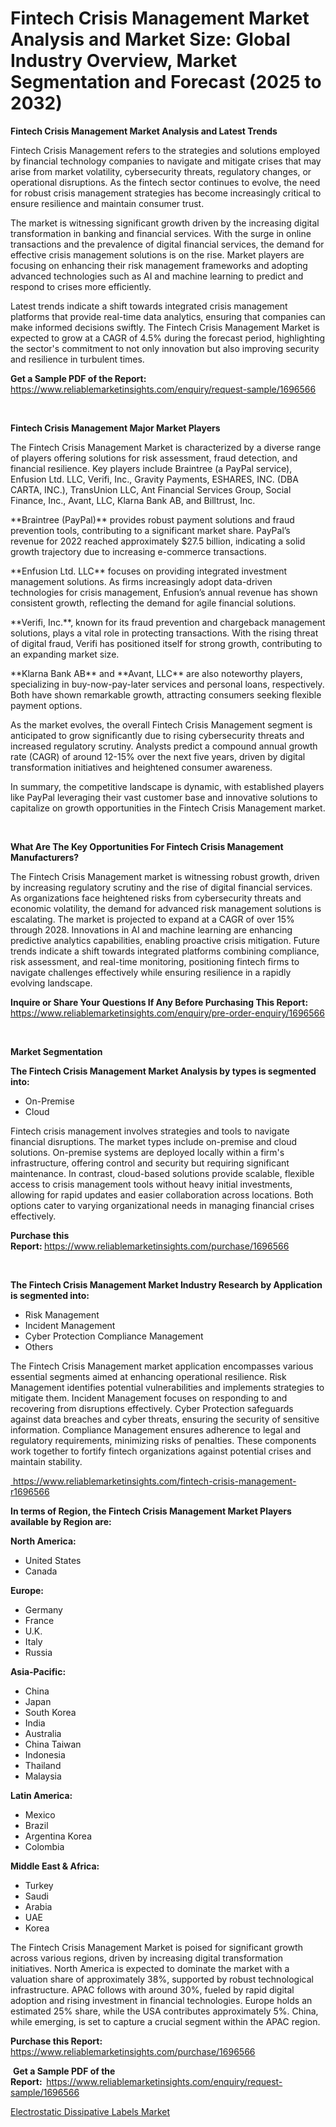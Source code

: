 <p><h1>Fintech Crisis Management Market Analysis and Market Size: Global Industry Overview, Market Segmentation and Forecast (2025 to 2032)</h1></p><p><strong>Fintech Crisis Management Market Analysis and Latest Trends</strong></p>
<p><p>Fintech Crisis Management refers to the strategies and solutions employed by financial technology companies to navigate and mitigate crises that may arise from market volatility, cybersecurity threats, regulatory changes, or operational disruptions. As the fintech sector continues to evolve, the need for robust crisis management strategies has become increasingly critical to ensure resilience and maintain consumer trust. </p><p>The market is witnessing significant growth driven by the increasing digital transformation in banking and financial services. With the surge in online transactions and the prevalence of digital financial services, the demand for effective crisis management solutions is on the rise. Market players are focusing on enhancing their risk management frameworks and adopting advanced technologies such as AI and machine learning to predict and respond to crises more efficiently.</p><p>Latest trends indicate a shift towards integrated crisis management platforms that provide real-time data analytics, ensuring that companies can make informed decisions swiftly. The Fintech Crisis Management Market is expected to grow at a CAGR of 4.5% during the forecast period, highlighting the sector's commitment to not only innovation but also improving security and resilience in turbulent times.</p></p>
<p><strong>Get a Sample PDF of the Report:&nbsp;</strong> <a href="https://www.reliablemarketinsights.com/enquiry/request-sample/1696566?utm_campaign=2951&utm_medium=2&utm_source=Github&utm_content=ia&utm_term=27032025&utm_id=fintech-crisis-management">https://www.reliablemarketinsights.com/enquiry/request-sample/1696566</a></p>
<p>&nbsp;</p>
<p><strong>Fintech Crisis Management Major Market Players</strong></p>
<p><p>The Fintech Crisis Management Market is characterized by a diverse range of players offering solutions for risk assessment, fraud detection, and financial resilience. Key players include Braintree (a PayPal service), Enfusion Ltd. LLC, Verifi, Inc., Gravity Payments, ESHARES, INC. (DBA CARTA, INC.), TransUnion LLC, Ant Financial Services Group, Social Finance, Inc., Avant, LLC, Klarna Bank AB, and Billtrust, Inc.</p><p>**Braintree (PayPal)** provides robust payment solutions and fraud prevention tools, contributing to a significant market share. PayPal’s revenue for 2022 reached approximately $27.5 billion, indicating a solid growth trajectory due to increasing e-commerce transactions.</p><p>**Enfusion Ltd. LLC** focuses on providing integrated investment management solutions. As firms increasingly adopt data-driven technologies for crisis management, Enfusion’s annual revenue has shown consistent growth, reflecting the demand for agile financial solutions.</p><p>**Verifi, Inc.**, known for its fraud prevention and chargeback management solutions, plays a vital role in protecting transactions. With the rising threat of digital fraud, Verifi has positioned itself for strong growth, contributing to an expanding market size.</p><p>**Klarna Bank AB** and **Avant, LLC** are also noteworthy players, specializing in buy-now-pay-later services and personal loans, respectively. Both have shown remarkable growth, attracting consumers seeking flexible payment options.</p><p>As the market evolves, the overall Fintech Crisis Management segment is anticipated to grow significantly due to rising cybersecurity threats and increased regulatory scrutiny. Analysts predict a compound annual growth rate (CAGR) of around 12-15% over the next five years, driven by digital transformation initiatives and heightened consumer awareness.</p><p>In summary, the competitive landscape is dynamic, with established players like PayPal leveraging their vast customer base and innovative solutions to capitalize on growth opportunities in the Fintech Crisis Management market.</p></p>
<p>&nbsp;</p>
<p><strong>What Are The Key Opportunities For Fintech Crisis Management Manufacturers?</strong></p>
<p><p>The Fintech Crisis Management market is witnessing robust growth, driven by increasing regulatory scrutiny and the rise of digital financial services. As organizations face heightened risks from cybersecurity threats and economic volatility, the demand for advanced risk management solutions is escalating. The market is projected to expand at a CAGR of over 15% through 2028. Innovations in AI and machine learning are enhancing predictive analytics capabilities, enabling proactive crisis mitigation. Future trends indicate a shift towards integrated platforms combining compliance, risk assessment, and real-time monitoring, positioning fintech firms to navigate challenges effectively while ensuring resilience in a rapidly evolving landscape.</p></p>
<p><strong>Inquire or Share Your Questions If Any Before Purchasing This Report:</strong> <a href="https://www.reliablemarketinsights.com/enquiry/pre-order-enquiry/1696566?utm_campaign=2951&utm_medium=2&utm_source=Github&utm_content=ia&utm_term=27032025&utm_id=fintech-crisis-management">https://www.reliablemarketinsights.com/enquiry/pre-order-enquiry/1696566</a></p>
<p>&nbsp;</p>
<p><strong>Market Segmentation</strong></p>
<p><strong>The Fintech Crisis Management Market Analysis by types is segmented into:</strong></p>
<p><ul><li>On-Premise</li><li>Cloud</li></ul></p>
<p><p>Fintech crisis management involves strategies and tools to navigate financial disruptions. The market types include on-premise and cloud solutions. On-premise systems are deployed locally within a firm's infrastructure, offering control and security but requiring significant maintenance. In contrast, cloud-based solutions provide scalable, flexible access to crisis management tools without heavy initial investments, allowing for rapid updates and easier collaboration across locations. Both options cater to varying organizational needs in managing financial crises effectively.</p></p>
<p><strong>Purchase this Report:&nbsp;</strong><a href="https://www.reliablemarketinsights.com/purchase/1696566?utm_campaign=2951&utm_medium=2&utm_source=Github&utm_content=ia&utm_term=27032025&utm_id=fintech-crisis-management">https://www.reliablemarketinsights.com/purchase/1696566</a></p>
<p>&nbsp;</p>
<p><strong>The Fintech Crisis Management Market Industry Research by Application is segmented into:</strong></p>
<p><ul><li>Risk Management</li><li>Incident Management</li><li>Cyber Protection Compliance Management</li><li>Others</li></ul></p>
<p><p>The Fintech Crisis Management market application encompasses various essential segments aimed at enhancing operational resilience. Risk Management identifies potential vulnerabilities and implements strategies to mitigate them. Incident Management focuses on responding to and recovering from disruptions effectively. Cyber Protection safeguards against data breaches and cyber threats, ensuring the security of sensitive information. Compliance Management ensures adherence to legal and regulatory requirements, minimizing risks of penalties. These components work together to fortify fintech organizations against potential crises and maintain stability.</p></p>
<p><a href="https://www.reliablemarketinsights.com/fintech-crisis-management-r1696566?utm_campaign=2951&utm_medium=2&utm_source=Github&utm_content=ia&utm_term=27032025&utm_id=fintech-crisis-management">&nbsp;https://www.reliablemarketinsights.com/fintech-crisis-management-r1696566</a></p>
<p><strong>In terms of Region, the Fintech Crisis Management Market Players available by Region are:</strong></p>
<p>
    <p> <strong> North America: </strong>
        <ul>
            <li>United States</li>
            <li>Canada</li>
        </ul>
        </p> 
    <p> <strong> Europe: </strong>
        <ul>
            <li>Germany</li>
            <li>France</li>
            <li>U.K.</li>
            <li>Italy</li>
            <li>Russia</li>
        </ul>
        </p> 
    <p> <strong> Asia-Pacific: </strong>
        <ul>
            <li>China</li>
            <li>Japan</li>
            <li>South Korea</li>
            <li>India</li>
            <li>Australia</li>
            <li>China Taiwan</li>
            <li>Indonesia</li>
            <li>Thailand</li>
            <li>Malaysia</li>
        </ul>
        </p> 
    <p> <strong> Latin America: </strong>
        <ul>
            <li>Mexico</li>
            <li>Brazil</li>
            <li>Argentina Korea</li>
            <li>Colombia</li>
        </ul>
        </p> 
    <p> <strong> Middle East & Africa: </strong>
        <ul>
            <li>Turkey</li>
            <li>Saudi</li>
            <li>Arabia</li>
            <li>UAE</li>
            <li>Korea</li>
        </ul>
    </p>
    </p>
<p><p>The Fintech Crisis Management Market is poised for significant growth across various regions, driven by increasing digital transformation initiatives. North America is expected to dominate the market with a valuation share of approximately 38%, supported by robust technological infrastructure. APAC follows with around 30%, fueled by rapid digital adoption and rising investment in financial technologies. Europe holds an estimated 25% share, while the USA contributes approximately 5%. China, while emerging, is set to capture a crucial segment within the APAC region.</p></p>
<p><strong>Purchase this Report: </strong><a href="https://www.reliablemarketinsights.com/purchase/1696566?utm_campaign=2951&utm_medium=2&utm_source=Github&utm_content=ia&utm_term=27032025&utm_id=fintech-crisis-management">https://www.reliablemarketinsights.com/purchase/1696566</a></p>
<p>&nbsp;<strong>Get a Sample PDF of the Report:&nbsp;&nbsp;</strong><a href="https://www.reliablemarketinsights.com/enquiry/request-sample/1696566?utm_campaign=2951&utm_medium=2&utm_source=Github&utm_content=ia&utm_term=27032025&utm_id=fintech-crisis-management">https://www.reliablemarketinsights.com/enquiry/request-sample/1696566</a></p>
<p><strong></strong></p>
<p><p><a href="https://github.com/hannajuana198484/Market-Research-Report-List-1/blob/main/electrostatic-dissipative-labels-market.md?utm_campaign=2951&utm_medium=2&utm_source=Github&utm_content=ia&utm_term=27032025&utm_id=fintech-crisis-management">Electrostatic Dissipative Labels Market</a></p></p>
